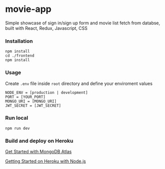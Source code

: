 # movie-app

Simple showcase of sign in/sign up form and movie list fetch from databse, built with React, Redux, Javascript, CSS

### Installation

```
npm install
cd ./frontend
npm install
```

### Usage

Create `.env` file inside `root` directory and define your enviroment values

```
NODE_ENV = [production | development]
PORT = [YOUR_PORT]
MONGO_URI = [MONGO_URI]
JWT_SECRET = [JWT_SECRET]
```

### Run local

```
npm run dev
```

### Build and deploy on Heroku

[Get Started with MongoDB Atlas](https://www.mongodb.com/docs/atlas/getting-started/)

[Getting Started on Heroku with Node.js](https://devcenter.heroku.com/articles/getting-started-with-nodejs)
